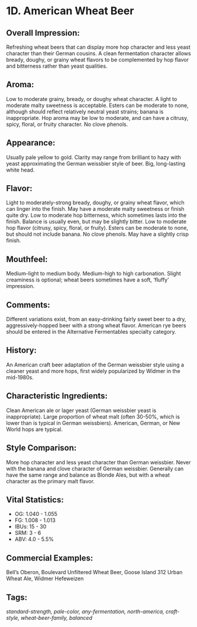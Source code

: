 # 1D. American Wheat Beer

## Overall Impression: 

Refreshing wheat beers that can display more hop character and less yeast character than their German cousins. A clean fermentation character allows bready, doughy, or grainy wheat flavors to be complemented by hop flavor and bitterness rather than yeast qualities.

## Aroma: 

Low to moderate grainy, bready, or doughy wheat character. A light to moderate malty sweetness is acceptable. Esters can be moderate to none, although should reflect relatively neutral yeast strains; banana is inappropriate. Hop aroma may be low to moderate, and can have a citrusy, spicy, floral, or fruity character. No clove phenols.

## Appearance: 

Usually pale yellow to gold. Clarity may range from brilliant to hazy with yeast approximating the German weissbier style of beer. Big, long-lasting white head.

## Flavor: 

Light to moderately-strong bready, doughy, or grainy wheat flavor, which can linger into the finish. May have a moderate malty sweetness or finish quite dry. Low to moderate hop bitterness, which sometimes lasts into the finish. Balance is usually even, but may be slightly bitter. Low to moderate hop flavor (citrusy, spicy, floral, or fruity). Esters can be moderate to none, but should not include banana. No clove phenols. May have a slightly crisp finish.

## Mouthfeel: 

Medium-light to medium body. Medium-high to high carbonation. Slight creaminess is optional; wheat beers sometimes have a soft, ‘fluffy’ impression.

## Comments: 

Different variations exist, from an easy-drinking fairly sweet beer to a dry, aggressively-hopped beer with a strong wheat flavor. American rye beers should be entered in the Alternative Fermentables specialty category.

## History: 

An American craft beer adaptation of the German weissbier style using a cleaner yeast and more hops, first widely popularized by Widmer in the mid-1980s.

## Characteristic Ingredients: 

Clean American ale or lager yeast (German weissbier yeast is inappropriate). Large proportion of wheat malt (often 30-50%, which is lower than is typical in German weissbiers). American, German, or New World hops are typical.

## Style Comparison: 

More hop character and less yeast character than German weissbier. Never with the banana and clove character of German weissbier. Generally can have the same range and balance as Blonde Ales, but with a wheat character as the primary malt flavor.

## Vital Statistics:	

- OG:	1.040 - 1.055
- FG:	1.008 - 1.013
- IBUs:	15 - 30	
- SRM:	3 - 6	
- ABV:	4.0 - 5.5%

## Commercial Examples: 

Bell’s Oberon, Boulevard Unfiltered Wheat Beer, Goose Island 312 Urban Wheat Ale, Widmer Hefeweizen

## Tags: 

_standard-strength, pale-color, any-fermentation, north-america, craft-style, wheat-beer-family, balanced_
